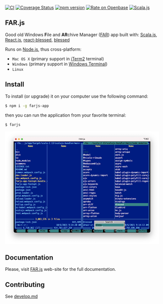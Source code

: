 
[![CI](https://github.com/farjs/farjs/actions/workflows/ci.yml/badge.svg?branch=main)](https://github.com/farjs/farjs/actions/workflows/ci.yml?query=workflow%3Aci+branch%3Amain)
[![Coverage Status](https://coveralls.io/repos/github/farjs/farjs/badge.svg?branch=main)](https://coveralls.io/github/farjs/farjs?branch=main)
[![npm version](https://img.shields.io/npm/v/farjs-app)](https://www.npmjs.com/package/farjs-app)
[![Rate on Openbase](https://badges.openbase.com/js/rating/farjs-app.svg)](https://openbase.com/js/farjs-app?utm_source=embedded&utm_medium=badge&utm_campaign=rate-badge)
[![Scala.js](https://www.scala-js.org/assets/badges/scalajs-1.5.0.svg)](https://www.scala-js.org)

## FAR.js

Good old Windows **F**ile and **AR**chive Manager
([FAR](https://en.wikipedia.org/wiki/Far_Manager)) app built with:
  [Scala.js](https://www.scala-js.org/),
  [React.js](https://reactjs.org/),
  [react-blessed](https://github.com/Yomguithereal/react-blessed),
  [blessed](https://github.com/chjj/blessed)

Runs on [Node.js](https://nodejs.org/), thus cross-platform:
* `Mac OS X` (primary support in [iTerm2](https://iterm2.com/) terminal)
* `Windows` (primary support in [Windows Terminal](https://docs.microsoft.com/en-us/windows/terminal/))
* `Linux`

## Install

To install (or upgrade) it on your computer use the following command:

``` bash
$ npm i -g farjs-app
```

then you can run the application from your favorite terminal:

``` bash
$ farjs
```

![Screenshots](https://raw.githubusercontent.com/farjs/farjs/main/docs/images/screenshots.png)

## Documentation

Please, visit [FAR.js](https://farjs.github.io) web-site
for the full documentation.

## Contributing

See [develop.md](https://github.com/farjs/farjs/blob/main/develop.md)
